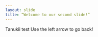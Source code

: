 ```yaml
---
layout: slide
title: “Welcome to our second slide!”
---
```

Tanukii test
Use the left arrow to go back!
